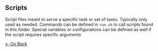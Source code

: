 ## Scripts
Script files meant to serve a specific task or set of tasks. Typically only used as needed. Commands can be defined in `run.sh` to call scripts found in this folder. Special variables or configurations can be defined as well if the script requires specific arguments

[&larr; Go Back](../)